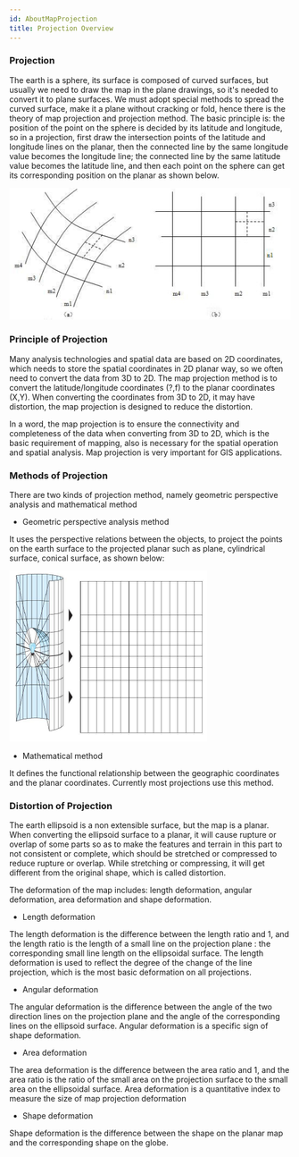 ```yaml
---
id: AboutMapProjection
title: Projection Overview
---
```

### Projection

The earth is a sphere, its surface is composed of curved surfaces, but usually
we need to draw the map in the plane drawings, so it's needed to convert it to
plane surfaces. We must adopt special methods to spread the curved surface,
make it a plane without cracking or fold, hence there is the theory of map
projection and projection method. The basic principle is: the position of the
point on the sphere is decided by its latitude and longitude, so in a
projection, first draw the intersection points of the latitude and longitude
lines on the planar, then the connected line by the same longitude value
becomes the longitude line; the connected line by the same latitude value
becomes the latitude line, and then each point on the sphere can get its
corresponding position on the planar as shown below.

![](img/MapProjection.png)  
  
### Principle of Projection

Many analysis technologies and spatial data are based on 2D coordinates, which
needs to store the spatial coordinates in 2D planar way, so we often need to
convert the data from 3D to 2D. The map projection method is to convert the
latitude/longitude coordinates (?,f) to the planar coordinates (X,Y). When
converting the coordinates from 3D to 2D, it may have distortion, the map
projection is designed to reduce the distortion.

In a word, the map projection is to ensure the connectivity and completeness
of the data when converting from 3D to 2D, which is the basic requirement of
mapping, also is necessary for the spatial operation and spatial analysis. Map
projection is very important for GIS applications.

### Methods of Projection

There are two kinds of projection method, namely geometric perspective
analysis and mathematical method

  * Geometric perspective analysis method 

It uses the perspective relations between the objects, to project the points
on the earth surface to the projected planar such as plane, cylindrical
surface, conical surface, as shown below:

![](img/perspective.png)  

  * Mathematical method

It defines the functional relationship between the geographic coordinates and
the planar coordinates. Currently most projections use this method.

### Distortion of Projection

The earth ellipsoid is a non extensible surface, but the map is a planar. When
converting the ellipsoid surface to a planar, it will cause rupture or overlap
of some parts so as to make the features and terrain in this part to not
consistent or complete, which should be stretched or compressed to reduce
rupture or overlap. While stretching or compressing, it will get different
from the original shape, which is called distortion.

The deformation of the map includes: length deformation, angular deformation,
area deformation and shape deformation.

  * Length deformation

The length deformation is the difference between the length ratio and 1, and
the length ratio is the length of a small line on the projection plane : the
corresponding small line length on the ellipsoidal surface. The length
deformation is used to reflect the degree of the change of the line
projection, which is the most basic deformation on all projections.

  * Angular deformation

The angular deformation is the difference between the angle of the two
direction lines on the projection plane and the angle of the corresponding
lines on the ellipsoid surface. Angular deformation is a specific sign of
shape deformation.

  * Area deformation

The area deformation is the difference between the area ratio and 1, and the
area ratio is the ratio of the small area on the projection surface to the
small area on the ellipsoidal surface. Area deformation is a quantitative
index to measure the size of map projection deformation

  * Shape deformation

Shape deformation is the difference between the shape on the planar map and
the corresponding shape on the globe.


